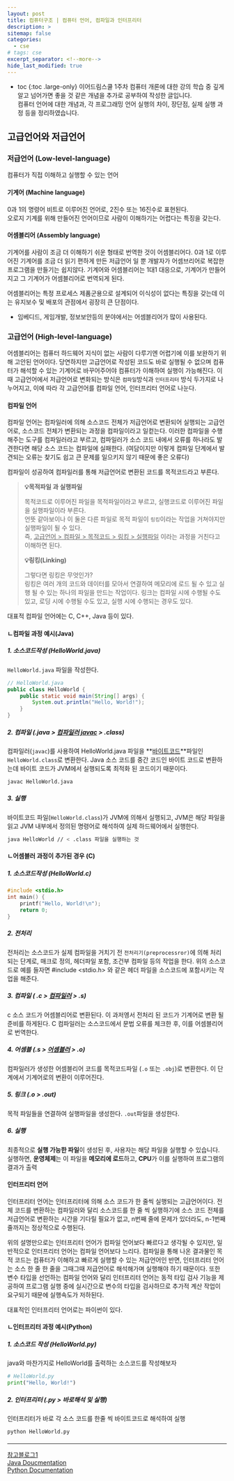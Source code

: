 ```yaml
---
layout: post
title: 컴퓨터구조 | 컴퓨터 언어, 컴파일과 인터프리터
description: >
sitemap: false
categories: 
  - cse 
# tags: cse
excerpt_separator: <!--more-->
hide_last_modified: true
---
```

* toc
{:toc .large-only}
이어드림스쿨 1주차 컴퓨터 개론에 대한 강의 학습 중 깊게 알고 넘어가면 좋을 것 같은 개념을 추가로 공부하여 작성한 글입니다.<br>컴퓨터 언어에 대한 개념과, 각 프로그래밍 언어 실행의 차이, 장단점, 실제 실행 과정 등을 정리하였습니다.



<!--more-->

## 고급언어와 저급언어

### 저급언어 (Low-level-language)

컴퓨터가 직접 이해하고 실행할 수 있는 언어

#### 기계어 (Machine language)

0과 1의 명령어 비트로 이루어진 언어로, 2진수 또는 16진수로 표현된다. <br>오로지 기계를 위해 만들어진 언어이므로 사람이 이해하기는 어렵다는 특징을 갖는다.

#### 어셈블리어 (Assembly language)

기계어를 사람이 조금 더 이해하기 쉬운 형태로 번역한 것이 어셈블리어다. 0과 1로 이루어진 기계어를 조금 더 읽기 편하게 만든 저급언어 일 뿐 개발자가 어셈브리어로 복잡한 프로그램을 만들기는 쉽지않다. 기계어와 어셈블리어는 1대1 대응으로, 기계어가 만들어지고 그 기계어가 어셈블리어로 번역되게 된다. 

어셈블리어는 특정 프로세스 제품군용으로 설계되어 이식성이 없다는 특징을 갖는데 이는 유지보수 및 배포의 관점에서 굉장히 큰 단점이다.

- 임베디드, 게임개발, 정보보안등의 분야에서는 어셈블리어가 많이 사용된다.

### 고급언어 (High-level-language)

어셈블리어는 컴퓨터 하드웨어 지식이 없는 사람이 다루기엔 어렵기에 이를 보완하기 위해 고안된 언어이다. 당연하지만 고급언어로 작성된 코드도 바로 실행될 수 없으며 컴퓨터가 해석할 수 있는 기계어로 바꾸어주어야 컴퓨터가 이해하여 실행이 가능해진다. 이 때 고급언어에서 저급언어로 변화되는 방식은 `컴파일`방식과 `인터프리터` 방식 두가지로 나누어지고, 이에 따라 각 고급언어를 컴파일 언어, 인터프리터 언어로 나눈다.

#### 컴파일 언어 

컴파일 언어는 컴파일러에 의해 소스코드 전체가 저급언어로 변환되어 실행되는 고급언어로, 소스코드 전체가 변환되는 과정을 컴파일이라고 일컫는다. 이러한 컴파일을 수행해주는 도구를 컴파일러라고 부르고, 컴파일러가 소스 코드 내에서 오류를 하나라도 발견한다면 해당 소스 코드는 컴파일에 실패한다. (여담이지만 이렇게 컴파일 단계에서 발견되는 오류는 찾기도 쉽고 큰 문제를 일으키지 않기 때문에 좋은 오류다) 

컴파일이 성공하여 컴파일러를 통해 저급언어로 변환된 코드를 목적코드라고 부른다. 

> **💡목적파일 과 실행파일** 
>
> 목적코드로 이루어진 파일을 목적파일이라고 부르고, 실행코드로 이루어진 파일을 실행파일이라 부른다. <br>언뜻 같아보이나 이 둘은 다른 파일로 목적 파일이 `링킹`이라는 작업을 거쳐야지만 실행파일이 될 수 있다.<br>즉, <u>고급언어 > 컴파일 > 목적코드 > 링킹 > 실행파일</u> 이라는 과정을 거친다고 이해하면 된다.
>
> **💡링킹(Linking)**
>
> 그렇다면 링킹은 무엇인가?<br>링킹은 여러 개의 코드와 데이터를 모아서 연결하여 메모리에 로드 될 수 있고 실행 될 수 있는 하나의 파일을 만드는 작업이다. 링크는 컴파일 시에 수행될 수도 있고, 로딩 시에 수행될 수도 있고, 실행 시에 수행되는 경우도 있다.

대표적 컴파일 언어에는 C, C++, Java 등이 있다.

#### ㄴ컴파일 과정 예시(Java) 

##### 1. 소스코드작성 (HelloWorld.java)

`HelloWorld.java` 파일을 작성한다. 

```java
// HelloWorld.java
public class HelloWorld {
    public static void main(String[] args) {
        System.out.println("Hello, World!");
    }
}
```

##### 2. 컴파일 (.java > <u>컴파일러 javac</u> > .class)

컴파일러(`javac`)를 사용하여 HelloWorld.java 파일을 **<u>바이트코드</u>**파일인 `HelloWorld.class`로 변환한다. Java 소스 코드를 중간 코드인 바이트 코드로 변환하는데 바이트 코드가 JVM에서 실행되도록 최적화 된 코드이기 때문이다.

```bash
javac HelloWorld.java
```

##### 3. 실행

바이트코드 파일(`HelloWorld.class`)가 JVM에 의해서 실행되고, JVM은 해당 파일을 읽고 JVM 내부에서 정의된 명령어로 해석하여 실제 하드웨어에서 실행한다.

```bash
java HelloWorld // < .class 파일을 실행하는 것
```

#### ㄴ어셈블러 과정이 추가된 경우 (C) 

##### 1. 소스코드작성 (HelloWorld.c)

```c
#include <stdio.h>
int main() {
    printf("Hello, World!\n");
    return 0;
}
```

##### 2. 전처리 

전처리는 소스코드가 실제 컴파일을 거치기 전 `전처리기(preprocessror)`에 의해 처리되는 단계로, 매크로 정의, 헤더파일 포함, 조건부 컴파일 등의 작업을 한다. 위의 소스코드로 예를 들자면 #include <stdio.h> 와 같은 헤더 파일을 소스코드에 포함시키는 작업을 해준다.

##### 3. 컴파일 ( .c > <u>컴파일러</u> > .s)

c 소스 코드가 어셈블리어로 변환된다. 이 과저엥서 전처리 된 코드가 기계어로 변환 될 준비를 하게된다. C 컴파일러는 소스코드에서 문법 오류를 체크한 후, 이를 어셈블리어로 번역한다. 

##### 4. 어셈블 (.s > <u>어셈블러</u> > .o)

컴파일러가 생성한 어셈블리어 코드를 목적코드파일 (`.o` 또는 `.obj`)로 변환한다. 이 단계에서 기계어로의 변환이 이루어진다.

##### 5. 링크 (.o > .out)

목적 파일들을 연결하여 실행파일을 생성한다. `.out`파일을 생성한다.

##### 6. 실행

최종적으로 **실행 가능한 파일**이 생성된 후, 사용자는 해당 파일을 실행할 수 있습니다. 실행하면, **운영체제**는 이 파일을 **메모리에 로드**하고, **CPU**가 이를 실행하여 프로그램의 결과가 출력

#### 인터프리터 언어

인터프리터 언어는 인터프리터에 의해 소스 코드가 한 줄씩 실행되는 고급언어이다. 전체 코드를 변환하는 컴파일러와 달리 소스코드를 한 줄 씩 실행하기에 소스 코드 전체를 저급언어로 변환하는 시간을 기다릴 필요가 없고, n번째 줄에 문제가 있더라도, n-1번째 줄까지는 정상적으로 수행된다. 

위의 설명만으로는 인터프리터 언어가 컴파일 언어보다 빠르다고 생각될 수 있지만, 일반적으로 인터프리터 언어는 컴파일 언어보다 느리다. 컴파일을 통해 나온 결과물인 목적 코드는 컴퓨터가 이해하고 빠르게 실행할 수 있는 저급언어인 반면, 인터프리터 언어는 소스 한 줄 한 줄을 그때그때 저급언어로 해석해가며 실행해야 하기 때문이다. 또한 변수 타입을 선언하는 컴파일 언어와 달리 인터프리터 언어는 동적 타입 검사 기능을 제공하여 프로그램 실행 중에 실시간으로 변수의 타입을 검사하므로 추가적 계산 작업이 요구되기 때문에 실행속도가 저하된다.

대표적인 인터프리터 언어로는 파이썬이 있다.
#### ㄴ인터프리터 과정 예시(Python)

##### 1. 소스코드 작성 (HelloWorld.py)

java와 마찬가지로 HelloWorld를 출력하는 소스코드를 작성해보자

```python
# HelloWorld.py
print("Hello, World!")
```

##### 2. 인터프리터 (.py > 바로해석 및 실행)

인터프리터가 바로 각 소스 코드를 한줄 씩 바이트코드로 해석하여 실행 

```bash
python HelloWorld.py
```

#### 





---

[참고블로그1](https://rebugs.tistory.com/187)<br>[Java Doucmentation](https://docs.oracle.com/javase/tutorial/)<br>[Python Documentation](https://docs.python.org/3/)